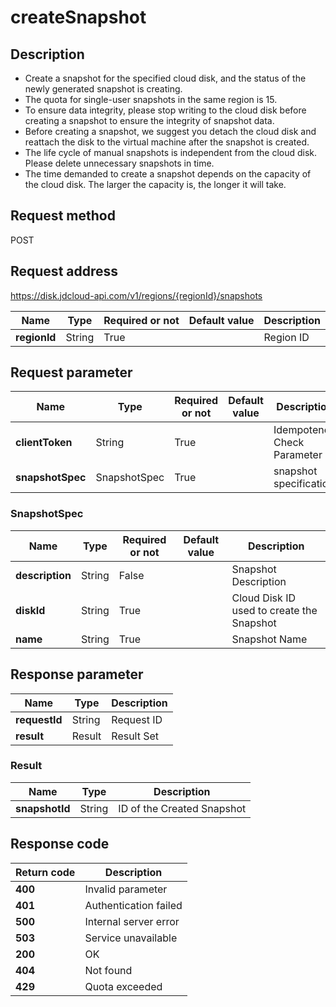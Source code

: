 # createSnapshot


## Description
-   Create a snapshot for the specified cloud disk, and the status of the newly generated snapshot is creating.
-   The quota for single-user snapshots in the same region is 15.
-   To ensure data integrity, please stop writing to the cloud disk before creating a snapshot to ensure the integrity of snapshot data.
-   Before creating a snapshot, we suggest you detach the cloud disk and reattach the disk to the virtual machine after the snapshot is created.
-   The life cycle of manual snapshots is independent from the cloud disk. Please delete unnecessary snapshots in time.
-   The time demanded to create a snapshot depends on the capacity of the cloud disk. The larger the capacity is, the longer it will take.


## Request method
POST

## Request address
https://disk.jdcloud-api.com/v1/regions/{regionId}/snapshots

|Name|Type|Required or not|Default value|Description|
|---|---|---|---|---|
|**regionId**|String|True| |Region ID|

## Request parameter
|Name|Type|Required or not|Default value|Description|
|---|---|---|---|---|
|**clientToken**|String|True| |Idempotence Check Parameter|
|**snapshotSpec**|SnapshotSpec|True| |snapshot specification|

### SnapshotSpec
|Name|Type|Required or not|Default value|Description|
|---|---|---|---|---|
|**description**|String|False| |Snapshot Description|
|**diskId**|String|True| |Cloud Disk ID used to create the Snapshot|
|**name**|String|True| |Snapshot Name|

## Response parameter
|Name|Type|Description|
|---|---|---|
|**requestId**|String|Request ID|
|**result**|Result|Result Set|


### Result
|Name|Type|Description|
|---|---|---|
|**snapshotId**|String|ID of the Created Snapshot|

## Response code
|Return code|Description|
|---|---|
|**400**|Invalid parameter|
|**401**|Authentication failed|
|**500**|Internal server error|
|**503**|Service unavailable|
|**200**|OK|
|**404**|Not found|
|**429**|Quota exceeded|
